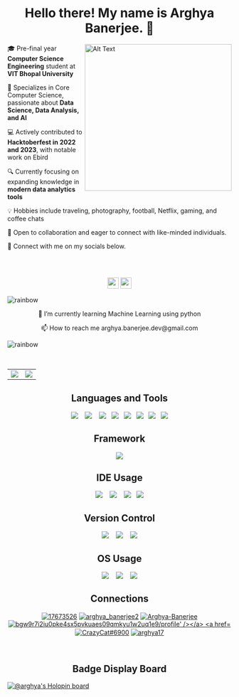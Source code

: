 
<h1 align="center"> Hello there! My name is Arghya Banerjee. 👋 </h1>


<img src="https://github.com/Anmol-Baranwal/Cool-GIFs-For-GitHub/assets/74038190/0b335028-1d3d-4ee5-b5b3-a373d499be7e" alt="Alt Text" width="330" align="right">

<p>🎓 Pre-final year <b>Computer Science Engineering</b> student at <b>VIT Bhopal University</b></p>

<p>🚀 Specializes in Core Computer Science, passionate about <b>Data Science, Data Analysis, and AI</b></p>

<p>💻 Actively contributed to <b>Hacktoberfest in 2022 and 2023</b>, with notable work on Ebird</p>
 
<p>🔍 Currently focusing on expanding knowledge in <b>modern data analytics tools</b></p>

<p>💡 Hobbies include traveling, photography, football, Netflix, gaming, and coffee chats</p>

<p>🌟 Open to collaboration and eager to connect with like-minded individuals.</p>

<p>🔗 Connect with me on my socials below.</p>

<br></br>

<p align="center"><a href="https://www.linkedin.com/in/arghya-banerjee-32a018229/"><img src="https://img.shields.io/badge/LinkedIn-0A66C2.svg?style=for-the-badge&logo=LinkedIn&logoColor=white" height=25></a> <a href="https://www.instagram.com/arghya.banerjee__/"><img src="https://img.shields.io/badge/Instagram-E4405F.svg?style=for-the-badge&logo=Instagram&logoColor=white" height=25></a>
</p>
    
![rainbow](https://github.com/Arghya-Banerjee/Arghya-Banerjee/assets/72212592/9aa37a54-cf0d-42f3-bf39-a3d5da307364)

<p align="center">🌱 I’m currently learning Machine Learning using python </p>

<p align="center">📫 How to reach me arghya.banerjee.dev@gmail.com </p>


![rainbow](https://github.com/Arghya-Banerjee/Arghya-Banerjee/assets/72212592/9aa37a54-cf0d-42f3-bf39-a3d5da307364)
    
<br>

<table>
<tr>
<td>
<img src="https://github-readme-stats-sigma-five.vercel.app/api?username=Arghya-Banerjee&include_all_commits=true&count_private=true&show_icons=true&line_height=20&theme=tokyonight"/>
<td><img src="https://github-readme-stats-sigma-five.vercel.app/api/top-langs?username=Arghya-Banerjee&show_icons=true&locale=en&layout=compact&theme=tokyonight" />
</td>
</tr>
</table>







<h2 align='center'>Languages and Tools</h2> 

<p align="center">
  <img src="https://img.shields.io/badge/Python-3776AB.svg?style=for-the-badge&logo=Python&logoColor=white" />&nbsp;&nbsp;&nbsp;
  <img src="https://img.shields.io/badge/C++-00599C.svg?style=for-the-badge&logo=C++&logoColor=white" />&nbsp;&nbsp;&nbsp;
  <img src="https://img.shields.io/badge/HTML5-E34F26.svg?style=for-the-badge&logo=HTML5&logoColor=white" />&nbsp;&nbsp;
  <img src="https://img.shields.io/badge/CSS3-1572B6.svg?style=for-the-badge&logo=CSS3&logoColor=white" />&nbsp;&nbsp;
  <img src="https://img.shields.io/badge/Microsoft%20SQL%20Server-CC2927.svg?style=for-the-badge&logo=Microsoft-SQL-Server&logoColor=white" />&nbsp;&nbsp;
  <img src="https://img.shields.io/badge/Tableau-E97627.svg?style=for-the-badge&logo=Tableau&logoColor=white" />&nbsp;&nbsp;
  <img src="https://img.shields.io/badge/Power%20BI-F2C811.svg?style=for-the-badge&logo=Power-BI&logoColor=black" />&nbsp;&nbsp;
  <img src="https://img.shields.io/badge/Microsoft%20Excel-217346.svg?style=for-the-badge&logo=Microsoft-Excel&logoColor=white" />
</p>

<h2 align='center'> Framework </h2>

<p align="center">
  <img src="https://img.shields.io/badge/Anaconda-44A833.svg?style=for-the-badge&logo=Anaconda&logoColor=white" />
</p>


<h2 align='center'> IDE Usage </h2>

<p align="center">
  <img src="https://img.shields.io/badge/Visual%20Studio%20Code-007ACC.svg?style=for-the-badge&logo=Visual-Studio-Code&logoColor=white" />&nbsp;&nbsp;&nbsp;
  <img src="https://img.shields.io/badge/Sublime%20Text-FF9800.svg?style=for-the-badge&logo=Sublime-Text&logoColor=white" />&nbsp;&nbsp;&nbsp;
  <img src="https://img.shields.io/badge/PyCharm-000000.svg?style=for-the-badge&logo=PyCharm&logoColor=white" />&nbsp;&nbsp;
  <img src="https://img.shields.io/badge/Jupyter-F37626.svg?style=for-the-badge&logo=Jupyter&logoColor=white" />
</p>

<h2 align='center'> Version Control </h2>

<p align="center">
  <img src="https://img.shields.io/badge/Git-F05032.svg?style=for-the-badge&logo=Git&logoColor=white" />&nbsp;&nbsp;&nbsp;
 <img src="https://img.shields.io/badge/GitHub-181717.svg?style=for-the-badge&logo=GitHub&logoColor=white" />&nbsp;&nbsp;&nbsp;
 <img src="https://img.shields.io/badge/Git%20LFS-F64935.svg?style=for-the-badge&logo=Git-LFS&logoColor=white" />
</p>

<h2 align='center'> OS Usage </h2>

<p align="center">
  <img src="https://img.shields.io/badge/Windows%2011-0078D4.svg?style=for-the-badge&logo=Windows-11&logoColor=white" />&nbsp;&nbsp;&nbsp;
 <img src="https://img.shields.io/badge/Linux-FCC624.svg?style=for-the-badge&logo=Linux&logoColor=black" />&nbsp;&nbsp;&nbsp;
 <img src="https://img.shields.io/badge/macOS-000000.svg?style=for-the-badge&logo=macOS&logoColor=white" />
</p>

<h2 align='center'> Connections </h2>

<p align='center'>
<a href="https://stackoverflow.com/users/17673526" target="blank"><img align="center" src="https://img.shields.io/badge/Stack%20Overflow-F58025.svg?style=for-the-badge&logo=Stack-Overflow&logoColor=whiteg" alt="17673526"/></a>
<a href="https://www.hackerrank.com/arghya_banerjee2" target="blank"><img align="center" src="https://img.shields.io/badge/HackerRank-00EA64.svg?style=for-the-badge&logo=HackerRank&logoColor=white" alt="arghya_banerjee2" /></a>
<a href="https://leetcode.com/Arghya-Banerjee/" target="blank"><img align="center" src="https://img.shields.io/badge/LeetCode-FFA116.svg?style=for-the-badge&logo=LeetCode&logoColor=white" alt="Arghya-Banerjee" /></a>
<a href="https://auth.geeksforgeeks.org/user/bgw9r7i2iu0pke4sx5pvkuaes09qmkyu1w2uq1e9/profile" target="blank"><img align="center" src="https://img.shields.io/badge/GeeksforGeeks-2F8D46.svg?style=for-the-badge&logo=GeeksforGeeks&logoColor=white" alt="bgw9r7i2iu0pke4sx5pvkuaes09qmkyu1w2uq1e9/profile' /></a>
<a href="https://discord.gg/CF3YFEHaAU" target="blank"><img align="center" src="https://img.shields.io/badge/Discord-5865F2.svg?style=for-the-badge&logo=Discord&logoColor=white" alt="CrazyCat#6900" /></a>
<a href="https://codeforces.com/profile/arghya17" target="blank"><img align="center" src="https://img.shields.io/badge/Codeforces-1F8ACB.svg?style=for-the-badge&logo=Codeforces&logoColor=white" alt="arghya17" /></a>
</p>

<br/>

<h2 align='center'> Badge Display Board </h2>

[![@arghya's Holopin board](https://holopin.io/api/user/board?user=arghya)](https://holopin.io/@arghya)

  

